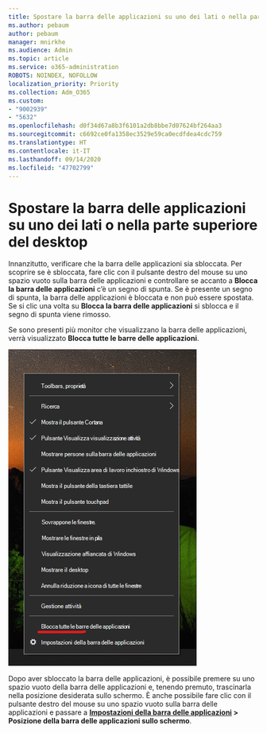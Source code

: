```yaml
---
title: Spostare la barra delle applicazioni su uno dei lati o nella parte superiore del desktop
ms.author: pebaum
author: pebaum
manager: mnirkhe
ms.audience: Admin
ms.topic: article
ms.service: o365-administration
ROBOTS: NOINDEX, NOFOLLOW
localization_priority: Priority
ms.collection: Adm_O365
ms.custom:
- "9002939"
- "5632"
ms.openlocfilehash: d0f34d67a8b3f6101a2db8bbe7d07624bf264aa3
ms.sourcegitcommit: c6692ce0fa1358ec3529e59ca0ecdfdea4cdc759
ms.translationtype: HT
ms.contentlocale: it-IT
ms.lasthandoff: 09/14/2020
ms.locfileid: "47702799"
---
```

# <a name="move-the-taskbar-to-either-side-or-the-top-of-your-desktop"></a>Spostare la barra delle applicazioni su uno dei lati o nella parte superiore del desktop

Innanzitutto, verificare che la barra delle applicazioni sia sbloccata. Per scoprire se è sbloccata, fare clic con il pulsante destro del mouse su uno spazio vuoto sulla barra delle applicazioni e controllare se accanto a **Blocca la barra delle applicazioni** c’è un segno di spunta. Se è presente un segno di spunta, la barra delle applicazioni è bloccata e non può essere spostata. Se si clic una volta su **Blocca la barra delle applicazioni** si sblocca e il segno di spunta viene rimosso.

Se sono presenti più monitor che visualizzano la barra delle applicazioni, verrà visualizzato **Blocca tutte le barre delle applicazioni**.

![Blocca tutte le barre delle applicazioni](media/lock-all-taskbars.png)

Dopo aver sbloccato la barra delle applicazioni, è possibile premere su uno spazio vuoto della barra delle applicazioni e, tenendo premuto, trascinarla nella posizione desiderata sullo schermo. È anche possibile fare clic con il pulsante destro del mouse su uno spazio vuoto sulla barra delle applicazioni e passare a **[Impostazioni della barra delle applicazioni](ms-settings:taskbar?activationSource=GetHelp) > Posizione della barra delle applicazioni sullo schermo**.
